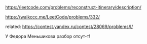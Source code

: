 https://leetcode.com/problems/reconstruct-itinerary/description/

https://walkccc.me/LeetCode/problems/332/

related: https://contest.yandex.ru/contest/28069/problems/I/

У Федора Меньшикова разбор отсут-т!
